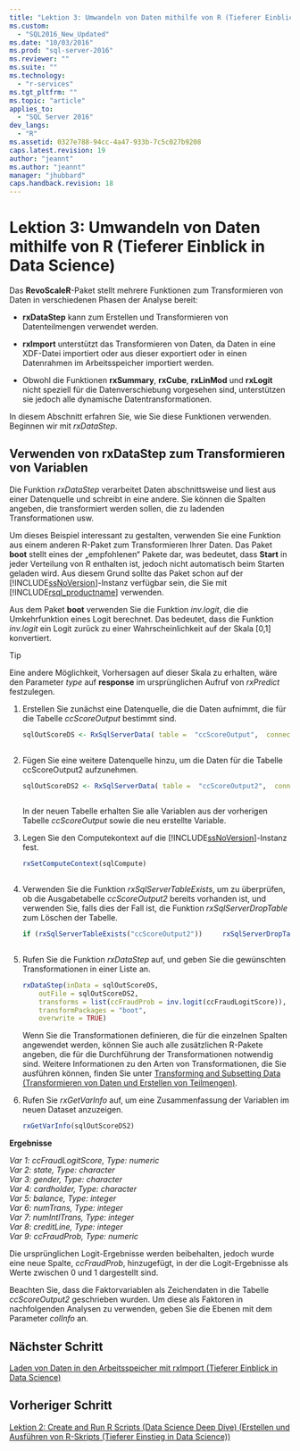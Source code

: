 ```yaml
---
title: "Lektion 3: Umwandeln von Daten mithilfe von R (Tieferer Einblick in Data Science) | Microsoft Docs"
ms.custom: 
  - "SQL2016_New_Updated"
ms.date: "10/03/2016"
ms.prod: "sql-server-2016"
ms.reviewer: ""
ms.suite: ""
ms.technology: 
  - "r-services"
ms.tgt_pltfrm: ""
ms.topic: "article"
applies_to: 
  - "SQL Server 2016"
dev_langs: 
  - "R"
ms.assetid: 0327e788-94cc-4a47-933b-7c5c027b9208
caps.latest.revision: 19
author: "jeannt"
ms.author: "jeannt"
manager: "jhubbard"
caps.handback.revision: 18
---
```

# Lektion 3: Umwandeln von Daten mithilfe von R (Tieferer Einblick in Data Science)
Das **RevoScaleR**-Paket stellt mehrere Funktionen zum Transformieren von Daten in verschiedenen Phasen der Analyse bereit:  
  
-   **rxDataStep** kann zum Erstellen und Transformieren von Datenteilmengen verwendet werden.  
  
-   **rxImport** unterstützt das Transformieren von Daten, da Daten in eine XDF-Datei importiert oder aus dieser exportiert oder in einen Datenrahmen im Arbeitsspeicher importiert werden.  
  
-   Obwohl die Funktionen **rxSummary**, **rxCube**, **rxLinMod** und **rxLogit** nicht speziell für die Datenverschiebung vorgesehen sind, unterstützen sie jedoch alle dynamische Datentransformationen.  
  
In diesem Abschnitt erfahren Sie, wie Sie diese Funktionen verwenden. Beginnen wir mit *rxDataStep*.  
  
## Verwenden von rxDataStep zum Transformieren von Variablen  
Die Funktion *rxDataStep* verarbeitet Daten abschnittsweise und liest aus einer Datenquelle und schreibt in eine andere. Sie können die Spalten angeben, die transformiert werden sollen, die zu ladenden Transformationen usw.  
  
Um dieses Beispiel interessant zu gestalten, verwenden Sie eine Funktion aus einem anderen R-Paket zum Transformieren Ihrer Daten.  Das Paket **boot** stellt eines der „empfohlenen“ Pakete dar, was bedeutet, dass **Start** in jeder Verteilung von R enthalten ist, jedoch nicht automatisch beim Starten geladen wird. Aus diesem Grund sollte das Paket schon auf der [!INCLUDE[ssNoVersion](../../includes/ssnoversion-md.md)]-Instanz verfügbar sein, die Sie mit [!INCLUDE[rsql_productname](../../includes/rsql-productname-md.md)] verwenden.  
  
Aus dem Paket **boot** verwenden Sie die Funktion *inv.logit*, die die Umkehrfunktion eines Logit berechnet. Das bedeutet, dass die Funktion *inv.logit* ein Logit zurück zu einer Wahrscheinlichkeit auf der Skala [0,1] konvertiert.  
  
> [!TIP]  
> Eine andere Möglichkeit, Vorhersagen auf dieser Skala zu erhalten, wäre den Parameter *type* auf **response** im ursprünglichen Aufruf von *rxPredict* festzulegen.  
  
1.  Erstellen Sie zunächst eine Datenquelle, die die Daten aufnimmt, die für die Tabelle *ccScoreOutput* bestimmt sind.  
  
    ```R  
    sqlOutScoreDS <- RxSqlServerData( table =  "ccScoreOutput",  connectionString = sqlConnString, rowsPerRead = sqlRowsPerRead )  
  
    ```  
  
2.  Fügen Sie eine weitere Datenquelle hinzu, um die Daten für die Tabelle ccScoreOutput2 aufzunehmen.  
  
    ```R  
    sqlOutScoreDS2 <- RxSqlServerData( table =  "ccScoreOutput2",  connectionString = sqlConnString, rowsPerRead = sqlRowsPerRead )  
  
    ```  
  
    In der neuen Tabelle erhalten Sie alle Variablen aus der vorherigen Tabelle *ccScoreOutput* sowie die neu erstellte Variable.  
  
3.  Legen Sie den Computekontext auf die [!INCLUDE[ssNoVersion](../../includes/ssnoversion-md.md)]-Instanz fest.  
  
    ```R  
    rxSetComputeContext(sqlCompute)  
  
    ```  
  
4.  Verwenden Sie die Funktion *rxSqlServerTableExists*, um zu überprüfen, ob die Ausgabetabelle *ccScoreOutput2* bereits vorhanden ist, und verwenden Sie, falls dies der Fall ist, die Funktion *rxSqlServerDropTable* zum Löschen der Tabelle.  
  
    ```R    
    if (rxSqlServerTableExists("ccScoreOutput2"))     rxSqlServerDropTable("ccScoreOutput2")  
  
    ```  
  
5.  Rufen Sie die Funktion *rxDataStep* auf, und geben Sie die gewünschten Transformationen in einer Liste an.  
  
    ```R  
    rxDataStep(inData = sqlOutScoreDS,   
        outFile = sqlOutScoreDS2,         
        transforms = list(ccFraudProb = inv.logit(ccFraudLogitScore)),        
        transformPackages = "boot",   
        overwrite = TRUE)    
    ```  
  
    Wenn Sie die Transformationen definieren, die für die einzelnen Spalten angewendet werden, können Sie auch alle zusätzlichen R-Pakete angeben, die für die Durchführung der Transformationen notwendig sind.  Weitere Informationen zu den Arten von Transformationen, die Sie ausführen können, finden Sie unter [Transforming and Subsetting Data (Transformieren von Daten und Erstellen von Teilmengen)](https://msdn.microsoft.com/microsoft-r/scaler-user-guide-data-transform).
  
6.  Rufen Sie *rxGetVarInfo* auf, um eine Zusammenfassung der Variablen im neuen Dataset anzuzeigen.  
  
    ```R  
    rxGetVarInfo(sqlOutScoreDS2)  
    ```  
  
**Ergebnisse**  
  
*Var 1: ccFraudLogitScore, Type: numeric*  
*Var 2: state, Type: character*  
*Var 3: gender, Type: character*  
*Var 4: cardholder, Type: character*  
*Var 5: balance, Type: integer*  
*Var 6: numTrans, Type: integer*  
*Var 7: numIntlTrans, Type: integer*  
*Var 8: creditLine, Type: integer*  
*Var 9: ccFraudProb, Type: numeric*  
  
Die ursprünglichen Logit-Ergebnisse werden beibehalten, jedoch wurde eine neue Spalte, *ccFraudProb*, hinzugefügt, in der die Logit-Ergebnisse als Werte zwischen 0 und 1 dargestellt sind. 

Beachten Sie, dass die Faktorvariablen als Zeichendaten in die Tabelle *ccScoreOutput2* geschrieben wurden.  Um diese als Faktoren in nachfolgenden Analysen zu verwenden, geben Sie die Ebenen mit dem Parameter *colInfo* an.  

  
## Nächster Schritt  
[Laden von Daten in den Arbeitsspeicher mit rxImport &#40;Tieferer Einblick in Data Science&#41;](../../advanced-analytics/r-services/load-data-into-memory-using-rximport-data-science-deep-dive.md)  
  
## Vorheriger Schritt  
[Lektion 2: Create and Run R Scripts &#40;Data Science Deep Dive&#41; (Erstellen und Ausführen von R-Skripts (Tieferer Einstieg in Data Science))](../../advanced-analytics/r-services/lesson-2-create-and-run-r-scripts-data-science-deep-dive.md)  
  
  
  
